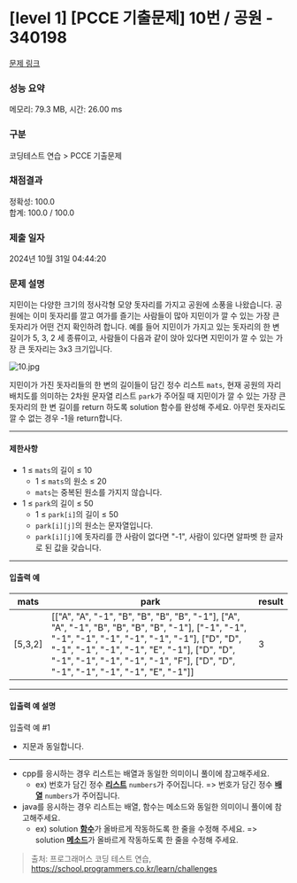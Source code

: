 # [level 1] [PCCE 기출문제] 10번 / 공원 - 340198 

[문제 링크](https://school.programmers.co.kr/learn/courses/30/lessons/340198) 

### 성능 요약

메모리: 79.3 MB, 시간: 26.00 ms

### 구분

코딩테스트 연습 > PCCE 기출문제

### 채점결과

정확성: 100.0<br/>합계: 100.0 / 100.0

### 제출 일자

2024년 10월 31일 04:44:20

### 문제 설명

<p style="user-select: auto !important;">지민이는 다양한 크기의 정사각형 모양 돗자리를 가지고 공원에 소풍을 나왔습니다. 공원에는 이미 돗자리를 깔고 여가를 즐기는 사람들이 많아 지민이가 깔 수 있는 가장 큰 돗자리가 어떤 건지 확인하려 합니다. 예를 들어 지민이가 가지고 있는 돗자리의 한 변 길이가 5, 3, 2 세 종류이고, 사람들이 다음과 같이 앉아 있다면 지민이가 깔 수 있는 가장 큰 돗자리는 3x3 크기입니다.</p>

<p style="user-select: auto !important;"><img src="https://grepp-programmers.s3.ap-northeast-2.amazonaws.com/files/production/b303f9e8-1d3e-4e44-a75e-e8deb64c8e6c/10.jpg" title="" alt="10.jpg" style="user-select: auto !important;"></p>

<p style="user-select: auto !important;">지민이가 가진 돗자리들의 한 변의 길이들이 담긴 정수 리스트 <code style="user-select: auto !important;">mats</code>, 현재 공원의 자리 배치도를 의미하는 2차원 문자열 리스트 <code style="user-select: auto !important;">park</code>가 주어질 때 지민이가 깔 수 있는 가장 큰 돗자리의 한 변 길이를 return 하도록 solution 함수를 완성해 주세요. 아무런 돗자리도 깔 수 없는 경우 -1을 return합니다.</p>

<hr style="user-select: auto !important;">

<h4 style="user-select: auto !important;">제한사항</h4>

<ul style="user-select: auto !important;">
<li style="user-select: auto !important;">1 ≤ <code style="user-select: auto !important;">mats</code>의 길이 ≤ 10

<ul style="user-select: auto !important;">
<li style="user-select: auto !important;">1 ≤ <code style="user-select: auto !important;">mats</code>의 원소 ≤ 20</li>
<li style="user-select: auto !important;"><code style="user-select: auto !important;">mats</code>는 중복된 원소를 가지지 않습니다.</li>
</ul></li>
<li style="user-select: auto !important;">1 ≤ <code style="user-select: auto !important;">park</code>의 길이 ≤ 50

<ul style="user-select: auto !important;">
<li style="user-select: auto !important;">1 ≤ <code style="user-select: auto !important;">park[i]</code>의 길이 ≤ 50</li>
<li style="user-select: auto !important;"><code style="user-select: auto !important;">park[i][j]</code>의 원소는 문자열입니다.</li>
<li style="user-select: auto !important;"><code style="user-select: auto !important;">park[i][j]</code>에 돗자리를 깐 사람이 없다면 "-1", 사람이 있다면 알파벳 한 글자로 된 값을 갖습니다.</li>
</ul></li>
</ul>

<hr style="user-select: auto !important;">

<h4 style="user-select: auto !important;">입출력 예</h4>
<table class="table" style="user-select: auto !important;">
        <thead style="user-select: auto !important;"><tr style="user-select: auto !important;">
<th style="user-select: auto !important;">mats</th>
<th style="user-select: auto !important;">park</th>
<th style="user-select: auto !important;">result</th>
</tr>
</thead>
        <tbody style="user-select: auto !important;"><tr style="user-select: auto !important;">
<td style="user-select: auto !important;">[5,3,2]</td>
<td style="user-select: auto !important;">[["A", "A", "-1", "B", "B", "B", "B", "-1"], ["A", "A", "-1", "B", "B", "B", "B", "-1"], ["-1", "-1", "-1", "-1", "-1", "-1", "-1", "-1"], ["D", "D", "-1", "-1", "-1", "-1", "E", "-1"], ["D", "D", "-1", "-1", "-1", "-1", "-1", "F"], ["D", "D", "-1", "-1", "-1", "-1", "E", "-1"]]</td>
<td style="user-select: auto !important;">3</td>
</tr>
</tbody>
      </table>
<hr style="user-select: auto !important;">

<h4 style="user-select: auto !important;">입출력 예 설명</h4>

<p style="user-select: auto !important;">입출력 예 #1</p>

<ul style="user-select: auto !important;">
<li style="user-select: auto !important;">지문과 동일합니다.</li>
</ul>

<hr style="user-select: auto !important;">

<ul style="user-select: auto !important;">
<li style="user-select: auto !important;">cpp를 응시하는 경우 리스트는 배열과 동일한 의미이니 풀이에 참고해주세요.

<ul style="user-select: auto !important;">
<li style="user-select: auto !important;">ex) 번호가 담긴 정수 <u style="user-select: auto !important;"><strong style="user-select: auto !important;">리스트</strong></u> <code style="user-select: auto !important;">numbers</code>가 주어집니다. =&gt; 번호가 담긴 정수 <u style="user-select: auto !important;"><strong style="user-select: auto !important;">배열</strong></u> <code style="user-select: auto !important;">numbers</code>가 주어집니다.</li>
</ul></li>
<li style="user-select: auto !important;">java를 응시하는 경우 리스트는 배열, 함수는 메소드와 동일한 의미이니 풀이에 참고해주세요.

<ul style="user-select: auto !important;">
<li style="user-select: auto !important;">ex) solution <u style="user-select: auto !important;"><strong style="user-select: auto !important;">함수</strong></u>가 올바르게 작동하도록 한 줄을 수정해 주세요. =&gt; solution <u style="user-select: auto !important;"><strong style="user-select: auto !important;">메소드</strong></u>가 올바르게 작동하도록 한 줄을 수정해 주세요.</li>
</ul></li>
</ul>


> 출처: 프로그래머스 코딩 테스트 연습, https://school.programmers.co.kr/learn/challenges